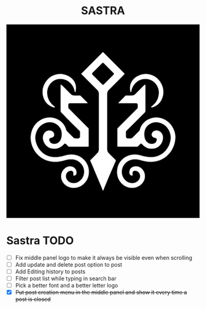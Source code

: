 <h1 align="center">SASTRA</h1>

![Sastra Logo](public/images/base_logo.png)

# Sastra TODO

- [ ] Fix middle panel logo to make it always be visible even when scrolling
- [ ] Add update and delete post option to post
- [ ] Add Editing history to posts
- [ ] Filter post list while typing in search bar
- [ ] Pick a better font and a better letter logo
- [x] ~~Put post creation menu in the middle panel and show it every time a post is closed~~
